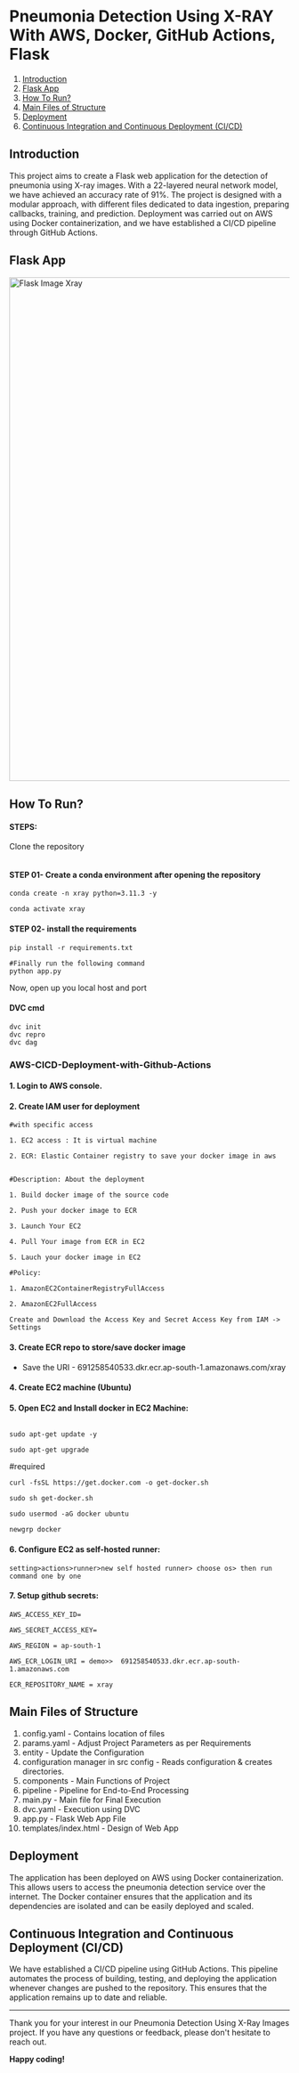 # Pneumonia Detection Using X-RAY With AWS, Docker, GitHub Actions, Flask

1. [Introduction](#introduction)
2. [Flask App](#flask-app)
3. [How To Run?](#how-to-run)
4. [Main Files of Structure](#main-files-of-structure)
5. [Deployment](#deployment)
6. [Continuous Integration and Continuous Deployment (CI/CD)](#continuous-integration-and-continuous-deployment-cicd)

## Introduction

This project aims to create a Flask web application for the detection of pneumonia using X-ray images. With a 22-layered neural network model, we have achieved an accuracy rate of 91%. The project is designed with a modular approach, with different files dedicated to data ingestion, preparing callbacks, training, and prediction. Deployment was carried out on AWS using Docker containerization, and we have established a CI/CD pipeline through GitHub Actions.


## Flask App
<img width="905" alt="Flask Image Xray" src="https://github.com/sandesh0202/Xray-for-Pneumonia/assets/74035326/4e65bd5a-d7bf-4502-bdb5-7d12ce3bb99d">

## How To Run?
#### STEPS:
Clone the repository
```https://github.com/sandesh0202/Xray-for-Pneumonia
```

#### STEP 01- Create a conda environment after opening the repository
```
conda create -n xray python=3.11.3 -y
```
```
conda activate xray
```
#### STEP 02- install the requirements
```
pip install -r requirements.txt
```
```
#Finally run the following command
python app.py
```
Now, open up you local host and port
#### DVC cmd
```
dvc init
dvc repro
dvc dag
```

### AWS-CICD-Deployment-with-Github-Actions
#### 1. Login to AWS console.
#### 2. Create IAM user for deployment
```
#with specific access

1. EC2 access : It is virtual machine

2. ECR: Elastic Container registry to save your docker image in aws


#Description: About the deployment

1. Build docker image of the source code

2. Push your docker image to ECR

3. Launch Your EC2 

4. Pull Your image from ECR in EC2

5. Lauch your docker image in EC2

#Policy:

1. AmazonEC2ContainerRegistryFullAccess

2. AmazonEC2FullAccess

Create and Download the Access Key and Secret Access Key from IAM -> Settings
```
#### 3. Create ECR repo to store/save docker image
- Save the URI - 691258540533.dkr.ecr.ap-south-1.amazonaws.com/xray
#### 4. Create EC2 machine (Ubuntu)
#### 5. Open EC2 and Install docker in EC2 Machine:
```#optional

sudo apt-get update -y

sudo apt-get upgrade
```
#required
```
curl -fsSL https://get.docker.com -o get-docker.sh
```
```
sudo sh get-docker.sh
```
```
sudo usermod -aG docker ubuntu
```
```
newgrp docker
```
#### 6. Configure EC2 as self-hosted runner:
```
setting>actions>runner>new self hosted runner> choose os> then run command one by one
```
#### 7. Setup github secrets:
```
AWS_ACCESS_KEY_ID=

AWS_SECRET_ACCESS_KEY=

AWS_REGION = ap-south-1

AWS_ECR_LOGIN_URI = demo>>  691258540533.dkr.ecr.ap-south-1.amazonaws.com

ECR_REPOSITORY_NAME = xray
```

## Main Files of Structure 

1. config.yaml - Contains location of files 
2. params.yaml - Adjust Project Parameters as per Requirements 
3. entity - Update the Configuration 
4. configuration manager in src config - Reads configuration & creates directories.
5. components - Main Functions of Project
6. pipeline - Pipeline for End-to-End Processing
7. main.py - Main file for Final Execution
8. dvc.yaml - Execution using DVC
9. app.py - Flask Web App File
10. templates/index.html - Design of Web App

## Deployment
The application has been deployed on AWS using Docker containerization. This allows users to access the pneumonia detection service over the internet. The Docker container ensures that the application and its dependencies are isolated and can be easily deployed and scaled.

## Continuous Integration and Continuous Deployment (CI/CD)
We have established a CI/CD pipeline using GitHub Actions. This pipeline automates the process of building, testing, and deploying the application whenever changes are pushed to the repository. This ensures that the application remains up to date and reliable.

---

Thank you for your interest in our Pneumonia Detection Using X-Ray Images project. If you have any questions or feedback, please don't hesitate to reach out.

**Happy coding!**